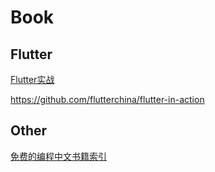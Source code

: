 # Book



## Flutter

[Flutter实战](https://book.flutterchina.club/)

https://github.com/flutterchina/flutter-in-action



## Other

[免费的编程中文书籍索引](https://github.com/justjavac/free-programming-books-zh_CN)


